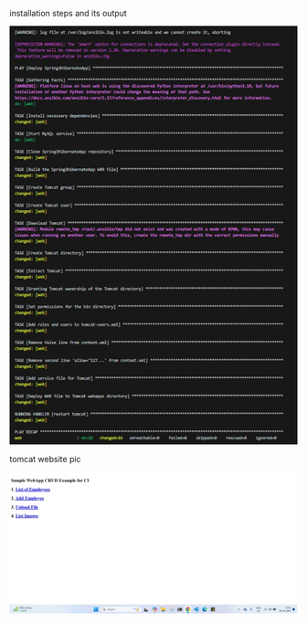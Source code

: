 installation steps  and its output

![alt text](../picture/ass3.1.jpeg)

tomcat website pic

![alt text](../picture/ass3.2.jpeg)